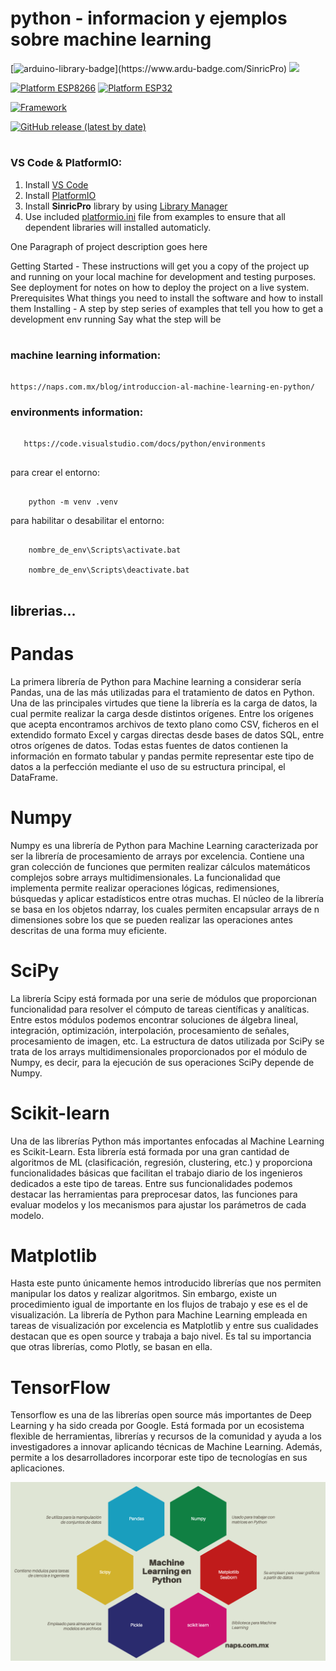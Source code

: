 # python - informacion y ejemplos sobre machine learning

[![arduino-library-badge](https://www.ardu-badge.com/badge/SinricPro.svg?)](https://www.ardu-badge.com/SinricPro) [![](https://img.shields.io/badge/PlatformIO_Libraries-SinricPro-brightgreen.svg)](https://platformio.org/lib/show/6519/SinricPro)

[![Platform ESP8266](https://img.shields.io/badge/Platform-Espressif8266-orange)](#) [![Platform ESP32](https://img.shields.io/badge/Platform-Espressif32-orange)](#)

[![Framework](https://img.shields.io/badge/Framework-Arduino-blue)](https://www.arduino.cc/)

[![GitHub release (latest by date)](https://img.shields.io/github/v/release/sinricpro/esp8266-esp32-sdk)](https://github.com/sinricpro/esp8266-esp32-sdk/releases)

#

### VS Code & PlatformIO:
1. Install [VS Code](https://code.visualstudio.com/)  
2. Install [PlatformIO](https://platformio.org/platformio-ide)  
3. Install **SinricPro** library by using [Library Manager](https://docs.platformio.org/en/latest/librarymanager/)  
4. Use included [platformio.ini](examples/platformio/platformio.ini) file from examples to ensure that all dependent libraries will installed automaticly.


<!--If you like **Tasmota**, give it a star, or fork it and contribute!

Estadisticas

[![GitHub stars](https://img.shields.io/github/stars/arendst/Tasmota.svg?style=social&label=Star)](https://github.com/arendst/Tasmota/stargazers)
[![GitHub forks](https://img.shields.io/github/forks/arendst/Tasmota.svg?style=social&label=Fork)](https://github.com/arendst/Tasmota/network)
[![donate](https://img.shields.io/badge/donate-PayPal-blue.svg)](https://paypal.me/tasmota)

-->


One Paragraph of project description goes here

Getting Started - These instructions will get you a copy of the project up and running on your local machine for development and testing purposes. See deployment for notes on how to deploy the project on a live system. Prerequisites
What things you need to install the software and how to install them
Installing - A step by step series of examples that tell you how to get a development env running
Say what the step will be

#

### machine learning information:
```

https://naps.com.mx/blog/introduccion-al-machine-learning-en-python/

```
 
 ### environments information:
```
   
   https://code.visualstudio.com/docs/python/environments
   
```


para crear el entorno: 
```

    python -m venv .venv

```

para habilitar o desabilitar el entorno: 
```    

    nombre_de_env\Scripts\activate.bat
    
    nombre_de_env\Scripts\deactivate.bat
    
```
## librerias...

# Pandas
La primera librería de Python para Machine learning a considerar sería Pandas, una de las más utilizadas para el tratamiento de datos en Python. Una de las principales virtudes que tiene la librería es la carga de datos, la cual permite realizar la carga desde distintos orígenes. Entre los orígenes que acepta encontramos archivos de texto plano como CSV, ficheros en el extendido formato Excel y cargas directas desde bases de datos SQL, entre otros orígenes de datos. Todas estas fuentes de datos contienen la información en formato tabular y pandas permite representar este tipo de datos a la perfección mediante el uso de su estructura principal, el DataFrame.

# Numpy
Numpy es una librería de Python para Machine Learning caracterizada por ser la librería de procesamiento de arrays por excelencia. Contiene una gran colección de funciones que permiten realizar cálculos matemáticos complejos sobre arrays multidimensionales. La funcionalidad que implementa permite realizar operaciones lógicas, redimensiones, búsquedas y aplicar estadísticos entre otras muchas. El núcleo de la librería se basa en los objetos ndarray, los cuales permiten encapsular arrays de n dimensiones sobre los que se pueden realizar las operaciones antes descritas de una forma muy eficiente.

# SciPy
La librería Scipy está formada por una serie de módulos que proporcionan funcionalidad para resolver el cómputo de tareas científicas y analíticas. Entre estos módulos podemos encontrar soluciones de álgebra lineal, integración, optimización, interpolación, procesamiento de señales, procesamiento de imagen, etc. La estructura de datos utilizada por SciPy se trata de los arrays multidimensionales proporcionados por el módulo de Numpy, es decir, para la ejecución de sus operaciones SciPy depende de Numpy. 

# Scikit-learn
Una de las librerías Python más importantes enfocadas al Machine Learning es Scikit-Learn. Esta librería está formada por una gran cantidad de algoritmos de ML (clasificación, regresión, clustering, etc.) y proporciona funcionalidades básicas que facilitan el trabajo diario de los ingenieros dedicados a este tipo de tareas. Entre sus funcionalidades podemos destacar las herramientas para preprocesar datos, las funciones para evaluar modelos y los mecanismos para ajustar los parámetros de cada modelo.

# Matplotlib
Hasta este punto únicamente hemos introducido librerías que nos permiten manipular los datos y realizar algoritmos. Sin embargo, existe un procedimiento igual de importante en los flujos de trabajo y ese es el de visualización. La librería de Python para Machine Learning empleada en tareas de visualización por excelencia es Matplotlib y entre sus cualidades destacan que es open source y trabaja a bajo nivel. Es tal su importancia que otras librerías, como Plotly, se basan en ella.

# TensorFlow
Tensorflow es una de las librerías open source más importantes de Deep Learning y ha sido creada por Google. Está formada por un ecosistema flexible de herramientas, librerías y recursos de la comunidad y ayuda a los investigadores a innovar aplicando técnicas de Machine Learning. Además, permite a los desarrolladores incorporar este tipo de tecnologías en sus aplicaciones.

![Librerias necesarias](assets/ml_lib.png)
    

